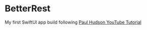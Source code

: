 # BetterRest

My first SwiftUI app build following [Paul Hudson YouTube Tutorial](https://youtu.be/_AVr0tlPxHw)
